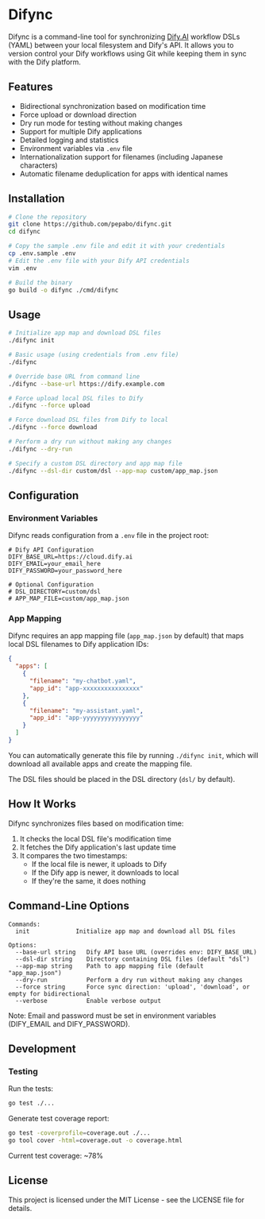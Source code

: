 # Difync

Difync is a command-line tool for synchronizing [Dify.AI](https://dify.ai) workflow DSLs (YAML) between your local filesystem and Dify's API. It allows you to version control your Dify workflows using Git while keeping them in sync with the Dify platform.

## Features

- Bidirectional synchronization based on modification time
- Force upload or download direction
- Dry run mode for testing without making changes
- Support for multiple Dify applications
- Detailed logging and statistics
- Environment variables via `.env` file
- Internationalization support for filenames (including Japanese characters)
- Automatic filename deduplication for apps with identical names

## Installation

```bash
# Clone the repository
git clone https://github.com/pepabo/difync.git
cd difync

# Copy the sample .env file and edit it with your credentials
cp .env.sample .env
# Edit the .env file with your Dify API credentials
vim .env

# Build the binary
go build -o difync ./cmd/difync
```

## Usage

```bash
# Initialize app map and download DSL files
./difync init

# Basic usage (using credentials from .env file)
./difync

# Override base URL from command line
./difync --base-url https://dify.example.com

# Force upload local DSL files to Dify
./difync --force upload

# Force download DSL files from Dify to local
./difync --force download

# Perform a dry run without making any changes
./difync --dry-run

# Specify a custom DSL directory and app map file
./difync --dsl-dir custom/dsl --app-map custom/app_map.json
```

## Configuration

### Environment Variables

Difync reads configuration from a `.env` file in the project root:

```
# Dify API Configuration
DIFY_BASE_URL=https://cloud.dify.ai
DIFY_EMAIL=your_email_here
DIFY_PASSWORD=your_password_here

# Optional Configuration
# DSL_DIRECTORY=custom/dsl
# APP_MAP_FILE=custom/app_map.json
```

### App Mapping

Difync requires an app mapping file (`app_map.json` by default) that maps local DSL filenames to Dify application IDs:

```json
{
  "apps": [
    {
      "filename": "my-chatbot.yaml",
      "app_id": "app-xxxxxxxxxxxxxxxx"
    },
    {
      "filename": "my-assistant.yaml",
      "app_id": "app-yyyyyyyyyyyyyyyy"
    }
  ]
}
```

You can automatically generate this file by running `./difync init`, which will download all available apps and create the mapping file.

The DSL files should be placed in the DSL directory (`dsl/` by default).

## How It Works

Difync synchronizes files based on modification time:

1. It checks the local DSL file's modification time
2. It fetches the Dify application's last update time
3. It compares the two timestamps:
   - If the local file is newer, it uploads to Dify
   - If the Dify app is newer, it downloads to local
   - If they're the same, it does nothing

## Command-Line Options

```
Commands:
  init             Initialize app map and download all DSL files

Options:
  --base-url string   Dify API base URL (overrides env: DIFY_BASE_URL)
  --dsl-dir string    Directory containing DSL files (default "dsl")
  --app-map string    Path to app mapping file (default "app_map.json")
  --dry-run           Perform a dry run without making any changes
  --force string      Force sync direction: 'upload', 'download', or empty for bidirectional
  --verbose           Enable verbose output
```

Note: Email and password must be set in environment variables (DIFY_EMAIL and DIFY_PASSWORD).

## Development

### Testing

Run the tests:

```bash
go test ./...
```

Generate test coverage report:

```bash
go test -coverprofile=coverage.out ./...
go tool cover -html=coverage.out -o coverage.html
```

Current test coverage: ~78%

## License

This project is licensed under the MIT License - see the LICENSE file for details. 